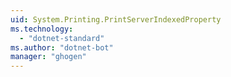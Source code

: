 ```yaml
---
uid: System.Printing.PrintServerIndexedProperty
ms.technology: 
  - "dotnet-standard"
ms.author: "dotnet-bot"
manager: "ghogen"
---
```

